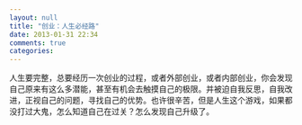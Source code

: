 ```yaml
---
layout: null
title: "创业：人生必经路"
date: 2013-01-31 22:34
comments: true
categories: 
---
```


人生要完整，总要经历一次创业的过程，或者外部创业，或者内部创业，你会发现自己原来有这么多潜能，甚至有机会去触摸自己的极限。并被迫自我反思，自我改进，正视自己的问题，寻找自己的优势。也许很辛苦，但是人生这个游戏，如果都没打过大鬼，怎么知道自己在过关？怎么发现自己升级了。

